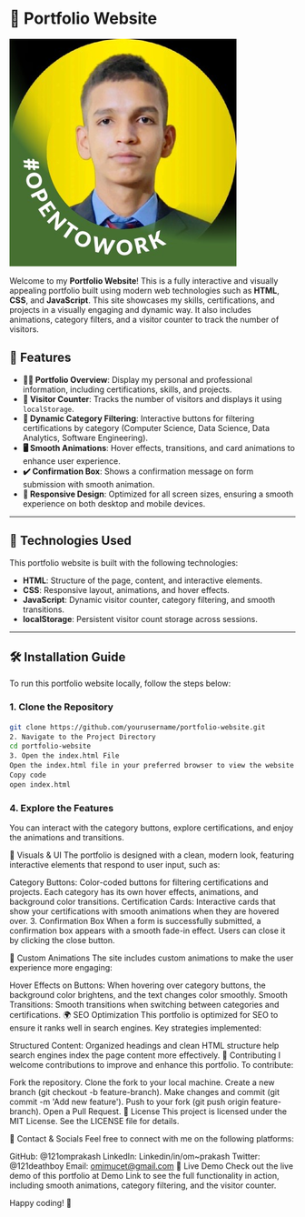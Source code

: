# 💼 Portfolio Website

![Logo](https://github.com/121omprakash/Portfolio/blob/main/images/profile_picture.png) <!-- Replace with your logo URL -->

Welcome to my **Portfolio Website**! This is a fully interactive and visually appealing portfolio built using modern web technologies such as **HTML**, **CSS**, and **JavaScript**. This site showcases my skills, certifications, and projects in a visually engaging and dynamic way. It also includes animations, category filters, and a visitor counter to track the number of visitors.

## 🌟 Features

- **🧑‍💻 Portfolio Overview**: Display my personal and professional information, including certifications, skills, and projects.
- **🔢 Visitor Counter**: Tracks the number of visitors and displays it using `localStorage`.
- **🎨 Dynamic Category Filtering**: Interactive buttons for filtering certifications by category (Computer Science, Data Science, Data Analytics, Software Engineering).
- **🖥️ Smooth Animations**: Hover effects, transitions, and card animations to enhance user experience.
- **✔️ Confirmation Box**: Shows a confirmation message on form submission with smooth animation.
- **📱 Responsive Design**: Optimized for all screen sizes, ensuring a smooth experience on both desktop and mobile devices.

---

## 🚀 Technologies Used

This portfolio website is built with the following technologies:

- **HTML**: Structure of the page, content, and interactive elements.
- **CSS**: Responsive layout, animations, and hover effects.
- **JavaScript**: Dynamic visitor counter, category filtering, and smooth transitions.
- **localStorage**: Persistent visitor count storage across sessions.
  
---

## 🛠️ Installation Guide

To run this portfolio website locally, follow the steps below:

### 1. Clone the Repository

```bash
git clone https://github.com/yourusername/portfolio-website.git
2. Navigate to the Project Directory
cd portfolio-website
3. Open the index.html File
Open the index.html file in your preferred browser to view the website locally.
Copy code
open index.html
```
### 4. Explore the Features
You can interact with the category buttons, explore certifications, and enjoy the animations and transitions.

📸 Visuals & UI
The portfolio is designed with a clean, modern look, featuring interactive elements that respond to user input, such as:

Category Buttons: Color-coded buttons for filtering certifications and projects. Each category has its own hover effects, animations, and background color transitions.
Certification Cards: Interactive cards that show your certifications with smooth animations when they are hovered over.
3. Confirmation Box
When a form is successfully submitted, a confirmation box appears with a smooth fade-in effect. Users can close it by clicking the close button.

🎨 Custom Animations
The site includes custom animations to make the user experience more engaging:

Hover Effects on Buttons: When hovering over category buttons, the background color brightens, and the text changes color smoothly.
Smooth Transitions: Smooth transitions when switching between categories and certifications.
🌍 SEO Optimization
This portfolio is optimized for SEO to ensure it ranks well in search engines. Key strategies implemented:

Structured Content: Organized headings and clean HTML structure help search engines index the page content more effectively.
🤝 Contributing
I welcome contributions to improve and enhance this portfolio. To contribute:

Fork the repository.
Clone the fork to your local machine.
Create a new branch (git checkout -b feature-branch).
Make changes and commit (git commit -m 'Add new feature').
Push to your fork (git push origin feature-branch).
Open a Pull Request.
📝 License
This project is licensed under the MIT License. See the LICENSE file for details.

📱 Contact & Socials
Feel free to connect with me on the following platforms:

GitHub: @121omprakash
LinkedIn: Linkedin/in/om~prakash
Twitter: @121deathboy
Email: omimucet@gmail.com
🚀 Live Demo
Check out the live demo of this portfolio at Demo Link to see the full functionality in action, including smooth animations, category filtering, and the visitor counter.

Happy coding! 🎉
